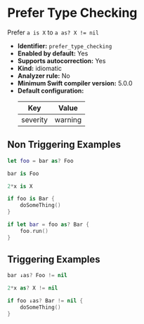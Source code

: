 # Prefer Type Checking

Prefer `a is X` to `a as? X != nil`

* **Identifier:** `prefer_type_checking`
* **Enabled by default:** Yes
* **Supports autocorrection:** Yes
* **Kind:** idiomatic
* **Analyzer rule:** No
* **Minimum Swift compiler version:** 5.0.0
* **Default configuration:**
  <table>
  <thead>
  <tr><th>Key</th><th>Value</th></tr>
  </thead>
  <tbody>
  <tr>
  <td>
  severity
  </td>
  <td>
  warning
  </td>
  </tr>
  </tbody>
  </table>

## Non Triggering Examples

```swift
let foo = bar as? Foo
```

```swift
bar is Foo
```

```swift
2*x is X
```

```swift
if foo is Bar {
    doSomeThing()
}
```

```swift
if let bar = foo as? Bar {
    foo.run()
}
```

## Triggering Examples

```swift
bar ↓as? Foo != nil
```

```swift
2*x as? X != nil
```

```swift
if foo ↓as? Bar != nil {
    doSomeThing()
}
```